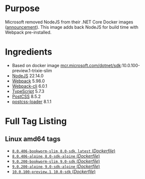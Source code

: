 # Purpose
Microsoft removed NodeJS from their .NET Core Docker images ([announcement](https://github.com/aspnet/Announcements/issues/298)). This image adds back NodeJS for build time with Webpack pre-installed.

# Ingredients
* Based on docker image [mcr.microsoft.com/dotnet/sdk](https://hub.docker.com/_/microsoft-dotnet-sdk/):10.0.100-preview.1-trixie-slim
* [NodeJS](https://nodejs.org/) 22.14.0
* [Webpack](https://www.npmjs.com/package/webpack) 5.98.0
* [Webpack-cli](https://www.npmjs.com/package/webpack-cli) 6.0.1
* [TypeScript](https://www.npmjs.com/package/typescript) 5.7.3
* [PostCSS](https://www.npmjs.com/package/postcss) 8.5.2
* [postcss-loader](https://www.npmjs.com/package/postcss-loader) 8.1.1

# Full Tag Listing
## Linux amd64 tags
- [`8.0.406-bookworm-slim`, `8.0-sdk`, `latest` (*Dockerfile*)](https://github.com/Mathieu79FI/dotnet-docker/blob/master/8.0/sdk/bookworm-slim/webpack/Dockerfile)
- [`8.0.406-alpine`, `8.0-sdk-alpine` (*Dockerfile*)](https://github.com/Mathieu79FI/dotnet-docker/blob/master/8.0/sdk/alpine/webpack/Dockerfile)
- [`9.0.200-bookworm-slim`, `9.0-sdk` (*Dockerfile*)](https://github.com/Mathieu79FI/dotnet-docker/blob/master/9.0/sdk/bookworm-slim/webpack/Dockerfile)
- [`9.0.200-alpine`, `9.0-sdk-alpine` (*Dockerfile*)](https://github.com/Mathieu79FI/dotnet-docker/blob/master/9.0/sdk/alpine/webpack/Dockerfile)
- [`10.0.100-preview.1`, `10.0-sdk` (*Dockerfile*)](https://github.com/Mathieu79FI/dotnet-docker/blob/master/10.0/sdk/trixie-slim/webpack/Dockerfile)
